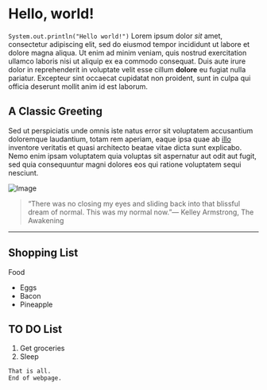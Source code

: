 # Hello, world!
`System.out.println("Hello world!")`
Lorem ipsum dolor *sit* amet, consectetur adipiscing elit, sed do eiusmod tempor incididunt ut labore et dolore magna aliqua. Ut enim ad minim veniam, quis nostrud exercitation ullamco laboris nisi ut aliquip ex ea commodo consequat. Duis aute irure dolor in reprehenderit in voluptate velit esse cillum **dolore** eu fugiat nulla pariatur. Excepteur sint occaecat cupidatat non proident, sunt in culpa qui officia deserunt mollit anim id est laborum.

## A Classic Greeting
Sed ut perspiciatis unde omnis iste natus error sit voluptatem accusantium doloremque laudantium, totam rem aperiam, eaque ipsa quae ab [illo](https://angie-n.github.io/cse15l-lab-reports/test.html) inventore veritatis et quasi architecto beatae vitae dicta sunt explicabo. Nemo enim ipsam voluptatem quia voluptas sit aspernatur aut odit aut fugit, sed quia consequuntur magni dolores eos qui ratione voluptatem sequi nesciunt. 

![Image](https://static.wikia.nocookie.net/spongebob/images/9/96/The_Two_Faces_of_Squidward_174.png/revision/latest?cb=20200923005328)
>“There was no closing my eyes and sliding back into that blissful dream of normal. This was my normal now.”― Kelley Armstrong, The Awakening

---

## Shopping List
Food
* Eggs
* Bacon
* Pineapple

## TO DO List
1) Get groceries
2) Sleep

```
That is all.
End of webpage.
```
